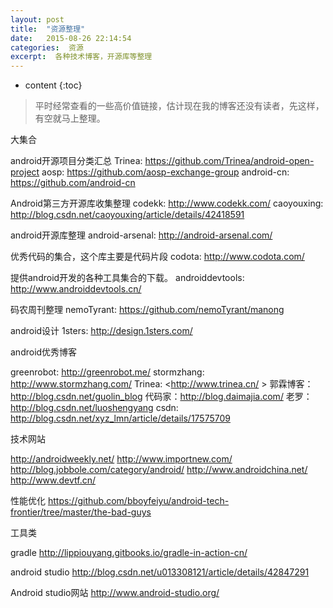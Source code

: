 ```yaml
---
layout: post
title:  "资源整理"
date:   2015-08-26 22:14:54
categories:  资源
excerpt:  各种技术博客，开源库等整理
---
```


* content
{:toc}

> 平时经常查看的一些高价值链接，估计现在我的博客还没有读者，先这样，有空就马上整理。

大集合

android开源项目分类汇总
Trinea: <https://github.com/Trinea/android-open-project>
aosp: <https://github.com/aosp-exchange-group>
android-cn: <https://github.com/android-cn>

Android第三方开源库收集整理
codekk: <http://www.codekk.com/>
caoyouxing: <http://blog.csdn.net/caoyouxing/article/details/42418591>

android开源库整理
android-arsenal: <http://android-arsenal.com/>

优秀代码的集合，这个库主要是代码片段
codota: <http://www.codota.com/>

提供android开发的各种工具集合的下载。
androiddevtools: <http://www.androiddevtools.cn/>

码农周刊整理
nemoTyrant: <https://github.com/nemoTyrant/manong>

android设计
1sters: <http://design.1sters.com/>


android优秀博客

greenrobot: <http://greenrobot.me/>
stormzhang: <http://www.stormzhang.com/>
Trinea: <http://www.trinea.cn/ >
郭霖博客：<http://blog.csdn.net/guolin_blog>
代码家：<http://blog.daimajia.com/>
老罗：<http://blog.csdn.net/luoshengyang>
csdn: <http://blog.csdn.net/xyz_lmn/article/details/17575709>


技术网站

<http://androidweekly.net/>
<http://www.importnew.com/>
<http://blog.jobbole.com/category/android/>
<http://www.androidchina.net/>
<http://www.devtf.cn/>

性能优化
<https://github.com/bboyfeiyu/android-tech-frontier/tree/master/the-bad-guys>


工具类

gradle
<http://lippiouyang.gitbooks.io/gradle-in-action-cn/>

android studio
<http://blog.csdn.net/u013308121/article/details/42847291>

Android studio网站
<http://www.android-studio.org/>





